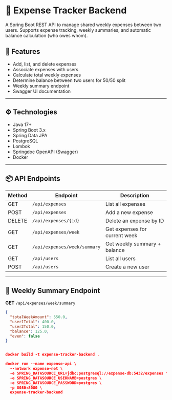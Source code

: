 # 🧾 Expense Tracker Backend

A Spring Boot REST API to manage shared weekly expenses between two users. Supports expense tracking, weekly summaries, and automatic balance calculation (who owes whom).

## 🚀 Features

- Add, list, and delete expenses
- Associate expenses with users
- Calculate total weekly expenses
- Determine balance between two users for 50/50 split
- Weekly summary endpoint
- Swagger UI documentation

---

## ⚙️ Technologies

- Java 17+
- Spring Boot 3.x
- Spring Data JPA
- PostgreSQL
- Lombok
- Springdoc OpenAPI (Swagger)
- Docker

---

## 📦 API Endpoints

| Method | Endpoint               | Description                       |
|--------|------------------------|-----------------------------------|
| GET    | `/api/expenses`        | List all expenses                 |
| POST   | `/api/expenses`        | Add a new expense                 |
| DELETE | `/api/expenses/{id}`   | Delete an expense by ID          |
| GET    | `/api/expenses/week`   | Get expenses for current week     |
| GET    | `/api/expenses/week/summary` | Get weekly summary + balance  |
| GET    | `/api/users`           | List all users                    |
| POST   | `/api/users`           | Create a new user                 |

---

## 📘 Weekly Summary Endpoint

**GET** `/api/expenses/week/summary`

```json
{
  "totalWeekAmount": 550.0,
  "user1Total": 400.0,
  "user2Total": 150.0,
  "balance": 125.0,
  "even": false
}


docker build -t expense-tracker-backend .

docker run --name expense-api \
  --network expense-net \
  -e SPRING_DATASOURCE_URL=jdbc:postgresql://expense-db:5432/expenses \
  -e SPRING_DATASOURCE_USERNAME=postgres \
  -e SPRING_DATASOURCE_PASSWORD=postgres \
  -p 8080:8080 \
  expense-tracker-backend

